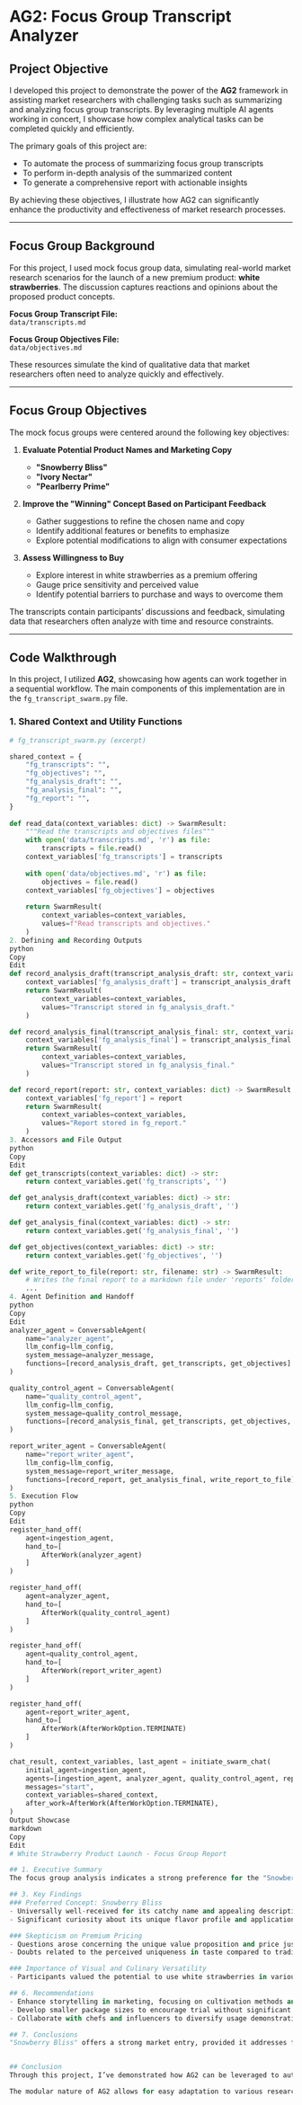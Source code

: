 # AG2: Focus Group Transcript Analyzer

## Project Objective
I developed this project to demonstrate the power of the **AG2** framework in assisting market researchers with challenging tasks such as summarizing and analyzing focus group transcripts. By leveraging multiple AI agents working in concert, I showcase how complex analytical tasks can be completed quickly and efficiently.

The primary goals of this project are:
- To automate the process of summarizing focus group transcripts  
- To perform in-depth analysis of the summarized content  
- To generate a comprehensive report with actionable insights  

By achieving these objectives, I illustrate how AG2 can significantly enhance the productivity and effectiveness of market research processes.

---

## Focus Group Background
For this project, I used mock focus group data, simulating real-world market research scenarios for the launch of a new premium product: **white strawberries**. The discussion captures reactions and opinions about the proposed product concepts.

**Focus Group Transcript File:**  
`data/transcripts.md`  

**Focus Group Objectives File:**  
`data/objectives.md`  

These resources simulate the kind of qualitative data that market researchers often need to analyze quickly and effectively.

---

## Focus Group Objectives
The mock focus groups were centered around the following key objectives:

1. **Evaluate Potential Product Names and Marketing Copy**  
   - **"Snowberry Bliss"**  
   - **"Ivory Nectar"**  
   - **"Pearlberry Prime"**  

2. **Improve the "Winning" Concept Based on Participant Feedback**  
   - Gather suggestions to refine the chosen name and copy  
   - Identify additional features or benefits to emphasize  
   - Explore potential modifications to align with consumer expectations  

3. **Assess Willingness to Buy**  
   - Explore interest in white strawberries as a premium offering  
   - Gauge price sensitivity and perceived value  
   - Identify potential barriers to purchase and ways to overcome them  

The transcripts contain participants’ discussions and feedback, simulating data that researchers often analyze with time and resource constraints.

---

## Code Walkthrough
In this project, I utilized **AG2**, showcasing how agents can work together in a sequential workflow. The main components of this implementation are in the `fg_transcript_swarm.py` file.

### 1. Shared Context and Utility Functions
```python
# fg_transcript_swarm.py (excerpt)

shared_context = {
    "fg_transcripts": "",
    "fg_objectives": "",
    "fg_analysis_draft": "",
    "fg_analysis_final": "",
    "fg_report": "",
}
 
def read_data(context_variables: dict) -> SwarmResult:
    """Read the transcripts and objectives files"""
    with open('data/transcripts.md', 'r') as file:
        transcripts = file.read()
    context_variables['fg_transcripts'] = transcripts
    
    with open('data/objectives.md', 'r') as file:
        objectives = file.read()
    context_variables['fg_objectives'] = objectives
 
    return SwarmResult(
        context_variables=context_variables,
        values=f"Read transcripts and objectives."
    )
2. Defining and Recording Outputs
python
Copy
Edit
def record_analysis_draft(transcript_analysis_draft: str, context_variables: dict) -> SwarmResult:
    context_variables['fg_analysis_draft'] = transcript_analysis_draft
    return SwarmResult(
        context_variables=context_variables,
        values="Transcript stored in fg_analysis_draft."
    )

def record_analysis_final(transcript_analysis_final: str, context_variables: dict) -> SwarmResult:
    context_variables['fg_analysis_final'] = transcript_analysis_final
    return SwarmResult(
        context_variables=context_variables,
        values="Transcript stored in fg_analysis_final."
    )

def record_report(report: str, context_variables: dict) -> SwarmResult:
    context_variables['fg_report'] = report
    return SwarmResult(
        context_variables=context_variables,
        values="Report stored in fg_report."
    )
3. Accessors and File Output
python
Copy
Edit
def get_transcripts(context_variables: dict) -> str:
    return context_variables.get('fg_transcripts', '')

def get_analysis_draft(context_variables: dict) -> str:
    return context_variables.get('fg_analysis_draft', '')

def get_analysis_final(context_variables: dict) -> str:
    return context_variables.get('fg_analysis_final', '')

def get_objectives(context_variables: dict) -> str:
    return context_variables.get('fg_objectives', '')

def write_report_to_file(report: str, filename: str) -> SwarmResult:
    # Writes the final report to a markdown file under 'reports' folder
    ...
4. Agent Definition and Handoff
python
Copy
Edit
analyzer_agent = ConversableAgent(
    name="analyzer_agent",
    llm_config=llm_config,
    system_message=analyzer_message,
    functions=[record_analysis_draft, get_transcripts, get_objectives]
)

quality_control_agent = ConversableAgent(
    name="quality_control_agent",
    llm_config=llm_config,
    system_message=quality_control_message,
    functions=[record_analysis_final, get_transcripts, get_objectives, get_analysis_draft]
)

report_writer_agent = ConversableAgent(
    name="report_writer_agent",
    llm_config=llm_config,
    system_message=report_writer_message,
    functions=[record_report, get_analysis_final, write_report_to_file]
)
5. Execution Flow
python
Copy
Edit
register_hand_off(
    agent=ingestion_agent,
    hand_to=[
        AfterWork(analyzer_agent)
    ]
)

register_hand_off(
    agent=analyzer_agent,
    hand_to=[
        AfterWork(quality_control_agent)
    ]
) 

register_hand_off(
    agent=quality_control_agent,
    hand_to=[
        AfterWork(report_writer_agent)
    ]
)

register_hand_off(
    agent=report_writer_agent,
    hand_to=[
        AfterWork(AfterWorkOption.TERMINATE)
    ]
)

chat_result, context_variables, last_agent = initiate_swarm_chat(
    initial_agent=ingestion_agent,
    agents=[ingestion_agent, analyzer_agent, quality_control_agent, report_writer_agent],
    messages="start",
    context_variables=shared_context,
    after_work=AfterWork(AfterWorkOption.TERMINATE),
)
Output Showcase
markdown
Copy
Edit
# White Strawberry Product Launch - Focus Group Report

## 1. Executive Summary
The focus group analysis indicates a strong preference for the "Snowberry Bliss" concept among participants, appreciated for its catchy and enticing name. Key inquiries centered around the justification for a premium price, with visual appeal and versatility being major purchasing factors.

## 3. Key Findings
### Preferred Concept: Snowberry Bliss
- Universally well-received for its catchy name and appealing description.
- Significant curiosity about its unique flavor profile and application possibilities.

### Skepticism on Premium Pricing
- Questions arose concerning the unique value proposition and price justification.
- Doubts related to the perceived uniqueness in taste compared to traditional strawberries.

### Importance of Visual and Culinary Versatility
- Participants valued the potential to use white strawberries in various culinary settings, enhancing both visual and taste experiences.

## 6. Recommendations
- Enhance storytelling in marketing, focusing on cultivation methods and usage ideas.
- Develop smaller package sizes to encourage trial without significant investment.
- Collaborate with chefs and influencers to diversify usage demonstrations, catering to premium market expectations.

## 7. Conclusions
"Snowberry Bliss" offers a strong market entry, provided it addresses flavor differentiation and premium pricing concerns. Visual appeal and culinary versatility will be key in positioning the product as a luxury item.


## Conclusion
Through this project, I’ve demonstrated how AG2 can be leveraged to automate and enhance market research processes. By dividing the tasks among specialized agents—ingestion, analysis, quality control, and report writing—researchers can rapidly transform raw transcript data into meaningful reports and strategies.

The modular nature of AG2 allows for easy adaptation to various research contexts, making it a valuable tool for any organization looking to gain deeper insights from qualitative data more efficiently.
